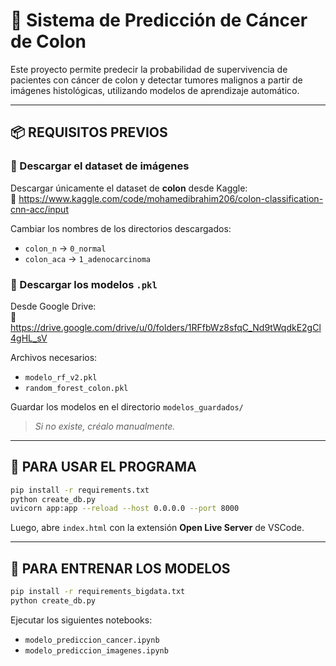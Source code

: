 
# 🧬 Sistema de Predicción de Cáncer de Colon

Este proyecto permite predecir la probabilidad de supervivencia de pacientes con cáncer de colon y detectar tumores malignos a partir de imágenes histológicas, utilizando modelos de aprendizaje automático.

---

## 📦 REQUISITOS PREVIOS

### 📁 Descargar el dataset de imágenes

Descargar únicamente el dataset de **colon** desde Kaggle:  
🔗 https://www.kaggle.com/code/mohamedibrahim206/colon-classification-cnn-acc/input

Cambiar los nombres de los directorios descargados:

- `colon_n` → `0_normal`  
- `colon_aca` → `1_adenocarcinoma`

### 🧠 Descargar los modelos `.pkl`

Desde Google Drive:  
🔗 https://drive.google.com/drive/u/0/folders/1RFfbWz8sfqC_Nd9tWqdkE2gCl4gHL_sV

Archivos necesarios:

- `modelo_rf_v2.pkl`  
- `random_forest_colon.pkl`

Guardar los modelos en el directorio `modelos_guardados/`  
> *Si no existe, créalo manualmente.*

---

## 🚀 PARA USAR EL PROGRAMA

```bash
pip install -r requirements.txt
python create_db.py
uvicorn app:app --reload --host 0.0.0.0 --port 8000
```

Luego, abre `index.html` con la extensión **Open Live Server** de VSCode.

---

## 🧪 PARA ENTRENAR LOS MODELOS

```bash
pip install -r requirements_bigdata.txt
python create_db.py
```

Ejecutar los siguientes notebooks:

- `modelo_prediccion_cancer.ipynb`  
- `modelo_prediccion_imagenes.ipynb`
